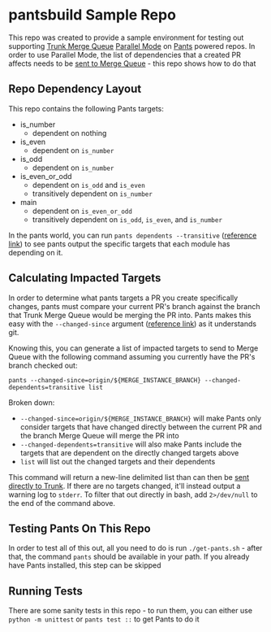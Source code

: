 # pantsbuild Sample Repo

This repo was created to provide a sample environment for testing out supporting
[Trunk Merge Queue](https://docs.trunk.io/merge-queue)
[Parallel Mode](https://docs.trunk.io/merge-queue/parallel-queues) on
[Pants](https://www.pantsbuild.org/) powered repos. In order to use Parallel Mode, the list of
dependencies that a created PR affects needs to be
[sent to Merge Queue](https://docs.trunk.io/merge-queue/parallel-queues/api) - this repo shows how
to do that

## Repo Dependency Layout

This repo contains the following Pants targets:

- is_number
  - dependent on nothing
- is_even
  - dependent on `is_number`
- is_odd
  - dependent on `is_number`
- is_even_or_odd
  - dependent on `is_odd` and `is_even`
  - transitively dependent on `is_number`
- main
  - dependent on `is_even_or_odd`
  - transitively dependent on `is_odd`, `is_even`, and `is_number`

In the pants world, you can run `pants dependents --transitive`
([reference link](https://www.pantsbuild.org/2.21/docs/using-pants/project-introspection#dependents---find-which-targets-depend-on-a-target))
to see pants output the specific targets that each module has depending on it.

## Calculating Impacted Targets

In order to determine what pants targets a PR you create specifically changes, pants must compare
your current PR's branch against the branch that Trunk Merge Queue would be merging the PR into.
Pants makes this easy with the `--changed-since` argument
([reference link](https://www.pantsbuild.org/2.21/docs/using-pants/advanced-target-selection#running-over-changed-files-with---changed-since))
as it understands git.

Knowing this, you can generate a list of impacted targets to send to Merge Queue with the following
command assuming you currently have the PR's branch checked out:

`pants --changed-since=origin/${MERGE_INSTANCE_BRANCH} --changed-dependents=transitive list`

Broken down:

- `--changed-since=origin/${MERGE_INSTANCE_BRANCH}` will make Pants only consider targets that have
  changed directly between the current PR and the branch Merge Queue will merge the PR into
- `--changed-dependents=transitive` will also make Pants include the targets that are dependent on
  the directly changed targets above
- `list` will list out the changed targets and their dependents

This command will return a new-line delimited list than can then be
[sent directly to Trunk](https://docs.trunk.io/merge-queue/parallel-queues/api). If there are no
targets changed, it'll instead output a warning log to `stderr`. To filter that out directly in
bash, add `2>/dev/null` to the end of the command above.

## Testing Pants On This Repo

In order to test all of this out, all you need to do is run `./get-pants.sh` - after that, the
command `pants` should be available in your path. If you already have Pants installed, this step can
be skipped

## Running Tests

There are some sanity tests in this repo - to run them, you can either use `python -m unittest` or
`pants test ::` to get Pants to do it
